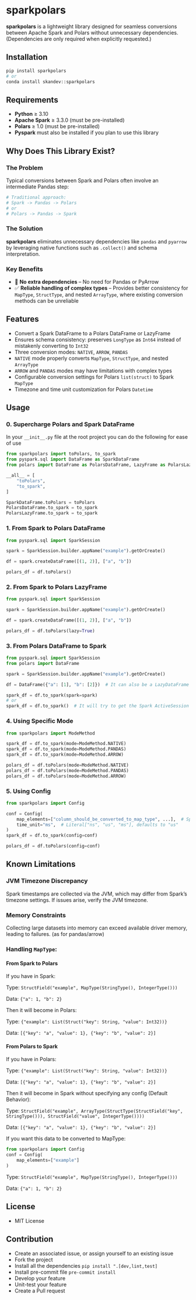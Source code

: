 # sparkpolars

**sparkpolars** is a lightweight library designed for seamless conversions between Apache Spark and Polars without unnecessary dependencies. (Dependencies are only required when explicitly requested.)

## Installation

```sh
pip install sparkpolars
# or
conda install skandev::sparkpolars
```

## Requirements

- **Python** ≥ 3.10
- **Apache Spark** ≥ 3.3.0 (must be pre-installed)
- **Polars** ≥ 1.0 (must be pre-installed)
- **Pyspark** must also be installed if you plan to use this library

## Why Does This Library Exist?

### The Problem

Typical conversions between Spark and Polars often involve an intermediate Pandas step:

```python
# Traditional approach:
# Spark -> Pandas -> Polars
# or
# Polars -> Pandas -> Spark
```

### The Solution

**sparkpolars** eliminates unnecessary dependencies like `pandas` and `pyarrow` by leveraging native functions such as `.collect()` and schema interpretation.

### Key Benefits

- 🚀 **No extra dependencies** – No need for Pandas or PyArrow
- ✅ **Reliable handling of complex types** – Provides better consistency for `MapType`, `StructType`, and nested `ArrayType`, where existing conversion methods can be unreliable

## Features

- Convert a Spark DataFrame to a Polars DataFrame or LazyFrame
- Ensures schema consistency: preserves `LongType` as `Int64` instead of mistakenly converting to `Int32`
- Three conversion modes: `NATIVE`, `ARROW`, `PANDAS`
- `NATIVE` mode properly converts `MapType`, `StructType`, and nested `ArrayType`
- `ARROW` and `PANDAS` modes may have limitations with complex types
- Configurable conversion settings for Polars `list(struct)` to Spark `MapType`
- Timezone and time unit customization for Polars `Datetime`

## Usage

### 0. Supercharge Polars and Spark DataFrame

In your `__init__.py` file at the root project you can do the following for ease of use

```python
from sparkpolars import toPolars, to_spark
from pyspark.sql import DataFrame as SparkDataFrame
from polars import DataFrame as PolarsDataFrame, LazyFrame as PolarsLazyFrame

__all__ = [
    "toPolars",
    "to_spark",
]

SparkDataFrame.toPolars = toPolars
PolarsDataFrame.to_spark = to_spark
PolarsLazyFrame.to_spark = to_spark
```

### 1. From Spark to Polars DataFrame

```python
from pyspark.sql import SparkSession

spark = SparkSession.builder.appName("example").getOrCreate()

df = spark.createDataFrame([(1, 2)], ["a", "b"])

polars_df = df.toPolars()
```

### 2. From Spark to Polars LazyFrame

```python
from pyspark.sql import SparkSession

spark = SparkSession.builder.appName("example").getOrCreate()

df = spark.createDataFrame([(1, 2)], ["a", "b"])

polars_df = df.toPolars(lazy=True)
```

### 3. From Polars DataFrame to Spark

```python
from pyspark.sql import SparkSession
from polars import DataFrame

spark = SparkSession.builder.appName("example").getOrCreate()

df = DataFrame({"a": [1], "b": [2]})  # It can also be a LazyDataFrame

spark_df = df.to_spark(spark=spark)
# or
spark_df = df.to_spark()  # It will try to get the Spark ActiveSession
```

### 4. Using Specific Mode

```python
from sparkpolars import ModeMethod

spark_df = df.to_spark(mode=ModeMethod.NATIVE)
spark_df = df.to_spark(mode=ModeMethod.PANDAS)
spark_df = df.to_spark(mode=ModeMethod.ARROW)

polars_df = df.toPolars(mode=ModeMethod.NATIVE)
polars_df = df.toPolars(mode=ModeMethod.PANDAS)
polars_df = df.toPolars(mode=ModeMethod.ARROW)
```

### 5. Using Config

```python
from sparkpolars import Config

conf = Config(
    map_elements=["column_should_be_converted_to_map_type", ...],  # Specify columns to convert to MapType
    time_unit="ms",  # Literal["ns", "us", "ms"], defaults to "us"
)
spark_df = df.to_spark(config=conf)

polars_df = df.toPolars(config=conf)
```

## Known Limitations

### JVM Timezone Discrepancy

Spark timestamps are collected via the JVM, which may differ from Spark’s timezone settings. If issues arise, verify the JVM timezone.

### Memory Constraints

Collecting large datasets into memory can exceed available driver memory, leading to failures. (as for pandas/arrow)

### Handling `MapType`:


#### From Spark to Polars
If you have in Spark:

Type: `StructField("example", MapType(StringType(), IntegerType()))`

Data:  `{"a": 1, "b": 2}`

Then it will become in Polars:

Type: `{"example": List(Struct("key": String, "value": Int32))}`

Data: `[{"key": "a", "value": 1}, {"key": "b", "value": 2}]`

#### From Polars to Spark
If you have in Polars:

Type: `{"example": List(Struct("key": String, "value": Int32))}`

Data: `[{"key": "a", "value": 1}, {"key": "b", "value": 2}]`

Then it will become in Spark without specifying any config (Default Behavior):

Type: `StructField("example", ArrayType(StructType(StructField("key", StringType())), StructField("value", IntegerType())))`

Data: `[{"key": "a", "value": 1}, {"key": "b", "value": 2}]`

If you want this data to be converted to MapType:

```python
from sparkpolars import Config
conf = Config(
    map_elements=["example"]
)
```

Type: `StructField("example", MapType(StringType(), IntegerType()))`

Data:  `{"a": 1, "b": 2}`

## License
- MIT License

## Contribution
- Create an associated issue, or assign yourself to an existing issue
- Fork the project
- Install all the dependencies `pip install ".[dev,lint,test]`
- Install pre-commit file `pre-commit install`
- Develop your feature
- Unit-test your feature
- Create a Pull request
